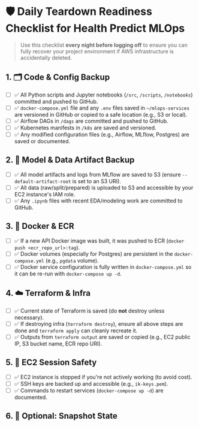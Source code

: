 # 🛡️ Daily Teardown Readiness Checklist for Health Predict MLOps

> Use this checklist **every night before logging off** to ensure you can fully recover your project environment if AWS infrastructure is accidentally deleted.

## 1. 🗂️ Code & Config Backup

- [ ] ✅ All Python scripts and Jupyter notebooks (`/src`, `/scripts`, `/notebooks`) committed and pushed to GitHub.
- [ ] ✅ `docker-compose.yml` file and any `.env` files saved in `~/mlops-services` are versioned in GitHub or copied to a safe location (e.g., S3 or local).
- [ ] ✅ Airflow DAGs in `/dags` are committed and pushed to GitHub.
- [ ] ✅ Kubernetes manifests in `/k8s` are saved and versioned.
- [ ] ✅ Any modified configuration files (e.g., Airflow, MLflow, Postgres) are saved or documented.

## 2. 🧠 Model & Data Artifact Backup

- [ ] ✅ All model artifacts and logs from MLflow are saved to S3 (ensure `--default-artifact-root` is set to an S3 URI).
- [ ] ✅ All data (raw/split/prepared) is uploaded to S3 and accessible by your EC2 instance's IAM role.
- [ ] ✅ Any `.ipynb` files with recent EDA/modeling work are committed to GitHub.

## 3. 🐳 Docker & ECR

- [ ] ✅ If a new API Docker image was built, it was pushed to ECR (`docker push <ecr_repo_url>:tag`).
- [ ] ✅ Docker volumes (especially for Postgres) are persistent in the `docker-compose.yml` (e.g., `pgdata` volume).
- [ ] ✅ Docker service configuration is fully written in `docker-compose.yml` so it can be re-run with `docker-compose up -d`.

## 4. ☁️ Terraform & Infra

- [ ] ✅ Current state of Terraform is saved (do **not** destroy unless necessary).
- [ ] ✅ If destroying infra (`terraform destroy`), ensure all above steps are done and `terraform apply` can cleanly recreate it.
- [ ] ✅ Outputs from `terraform output` are saved or copied (e.g., EC2 public IP, S3 bucket name, ECR repo URI).

## 5. 🚪 EC2 Session Safety

- [ ] ✅ EC2 instance is stopped if you're not actively working (to avoid cost).
- [ ] ✅ SSH keys are backed up and accessible (e.g., `ik-keys.pem`).
- [ ] ✅ Commands to restart services (`docker-compose up -d`) are documented.

## 6. 📝 Optional: Snapshot State
